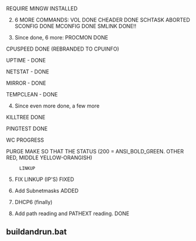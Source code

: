 REQUIRE MINGW                INSTALLED


2. 6 MORE COMMANDS:
VOL                       DONE
CHEADER                   DONE
SCHTASK                   ABORTED
SCONFIG                   DONE
MCONFIG                   DONE
SMLINK                    DONE!!

3. Since done, 6 more:
PROCMON                   DONE

CPUSPEED          DONE (REBRANDED TO CPUINFO)

UPTIME -                  DONE

NETSTAT -                 DONE

MIRROR -                  DONE

TEMPCLEAN -               DONE

4. Since even more done, a few more

KILLTREE                  DONE

PINGTEST                  DONE

WC                       PROGRESS

PURGE                   MAKE SO THAT THE STATUS (200 = ANSI_BOLD_GREEN. OTHER RED, MIDDLE YELLOW-ORANGISH)

         LINKUP

5. FIX LINKUP (IP'S)      FIXED
6. Add Subnetmasks        ADDED
7. DHCP6 (finally)

8. Add path reading and PATHEXT reading.         DONE
## buildandrun.bat






